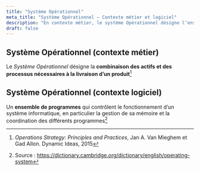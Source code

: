 ```yaml
---
title: "Système Opérationnel"
meta_title: "Système Opérationnel – Contexte métier et logiciel"
description: "En contexte métier, le système Opérationnel désigne l’ensemble des actifs et processus nécessaires à la livraison d’un produit."
draft: false
---
```


## Système Opérationnel (contexte métier)

Le *Système Opérationnel* désigne la **combinaison des actifs et des processus nécessaires à la livraison d’un produit**[^1]

## Système Opérationnel (contexte logiciel)

Un **ensemble de programmes** qui contrôlent le fonctionnement d’un système informatique, en particulier la gestion de sa mémoire et la coordination des différents programmes[^2]

[^1]: *Operations Strategy: Principles and Practices*, Jan A. Van Mieghem et Gad Allon. Dynamic Ideas, 2015  
[^2]: Source : https://dictionary.cambridge.org/dictionary/english/operating-system
